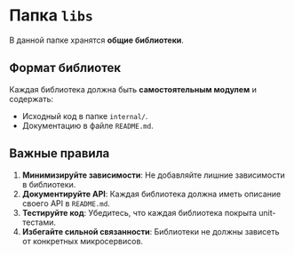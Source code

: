 # Папка `libs`

В данной папке хранятся **общие библиотеки**.

## Формат библиотек

Каждая библиотека должна быть **самостоятельным модулем** и содержать:
- Исходный код в папке `internal/`.
- Документацию в файле `README.md`.

## Важные правила

1. **Минимизируйте зависимости**: Не добавляйте лишние зависимости в библиотеки.
2. **Документируйте API**: Каждая библиотека должна иметь описание своего API в `README.md`.
3. **Тестируйте код**: Убедитесь, что каждая библиотека покрыта unit-тестами.
4. **Избегайте сильной связанности**: Библиотеки не должны зависеть от конкретных микросервисов.